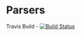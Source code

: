 # Parsers
Travis Build - [![Build Status](https://travis-ci.org/thakurvivek/Parsers.svg?branch=master)](https://travis-ci.org/thakurvivek/Parsers)
